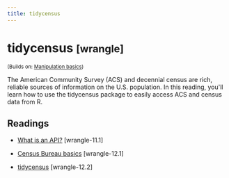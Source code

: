 ```yaml
---
title: tidycensus
---
```


<!-- Generated automatically from tidycensus.yml. Do not edit by hand -->

# tidycensus <small class='wrangle'>[wrangle]</small>
<small>(Builds on: [Manipulation basics](manip-basics.md))</small>

The American Community Survey (ACS) and decennial census are rich, reliable
sources of information on the U.S. population. In this reading, you'll learn how 
to use the tidycensus package to easily access ACS and census data from R. 

## Readings

  * [What is an API?](https://dcl-wrangle.stanford.edu/api-basics.html#what-is-an-api) [wrangle-11.1]

  * [Census Bureau basics](https://dcl-wrangle.stanford.edu/census.html#census-bureau-basics) [wrangle-12.1]

  * [tidycensus](https://dcl-wrangle.stanford.edu/census.html#tidycensus) [wrangle-12.2]



